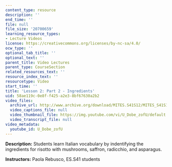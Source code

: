 ```yaml
---
content_type: resource
description: ''
end_time: ''
file: null
file_size: '20700659'
learning_resource_types:
- Lecture Videos
license: https://creativecommons.org/licenses/by-nc-sa/4.0/
ocw_type: ''
optional_tab_title: ''
optional_text: ''
parent_title: Video Lectures
parent_type: CourseSection
related_resources_text: ''
resource_index_text: ''
resourcetype: Video
start_time: ''
title: 'Lesson 2: Part 2 - Ingredients'
uid: 58ae119c-0e8f-f425-a2e3-8bf67630a2b2
video_files:
  archive_url: http://www.archive.org/download/MITES.S41S12/MITES_S41S12_Lesson2_Part2_300k.mp4
  video_captions_file: null
  video_thumbnail_file: https://img.youtube.com/vi/U_Dobe_zofU/default.jpg
  video_transcript_file: null
video_metadata:
  youtube_id: U_Dobe_zofU
---
```


**Description:** Students learn Italian vocabulary by indentifying the ingredients for risotto with mushrooms, saffron, radicchio, and asparagus.

**Instructors:** Paola Rebusco, ES.S41 students


